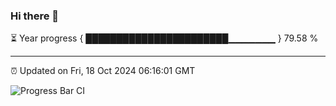 ### Hi there 👋

⏳ Year progress { ███████████████████████▁▁▁▁▁▁▁ } 79.58 %

---

⏰ Updated on Fri, 18 Oct 2024 06:16:01 GMT

![Progress Bar CI](https://github.com/code-lakshay/GitHub-Actions-Demo/workflows/Progress%20Bar%20CI/badge.svg)
